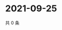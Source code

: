 # 2021-09-25

共 0 条

<!-- BEGIN WEIBO -->
<!-- 最后更新时间 Sat Sep 25 2021 03:06:48 GMT+0800 (China Standard Time) -->

<!-- END WEIBO -->
